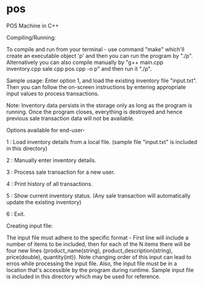 # pos
POS Machine in C++

Compiling/Running:

To compile and run from your terminal - use command "make" which'll create an executable object 'p' and then you can run the program by "./p". Alternatively you can also compile manually by "g++ main.cpp inventory.cpp sale.cpp pos.cpp -o p" and then run it "./p".

Sample usage:
Enter option 1, and load the existing inventory file "input.txt". Then you can follow the on-screen instructions by entering appropriate input values to process transactions.

Note: Inventory data persists in the storage only as long as the program is running. Once the program closes, everything is destroyed and hence previous sale transaction data will not be available. 

Options available for end-user-

1     : Load inventory details from a local file. (sample file "input.txt" is included in this directory)

2     : Manually enter inventory details.

3     : Process sale transaction for a new user.

4     : Print history of all transactions.

5     : Show current inventory status. (Any sale transaction will automatically update the existing inventory)

6     : Exit.

Creating input file:

The input file must adhere to the specific format -
First line will include a number of items to be included, then for each of the N items there will be four new lines (product_name(string), product_description(string), price(double), quantity(int)). Note changing order of this input can lead to erros while processing the input file. Also, the input file must be in a location that's accessible by the program during runtime. Sample input file is included in this directory which may be used for reference.
